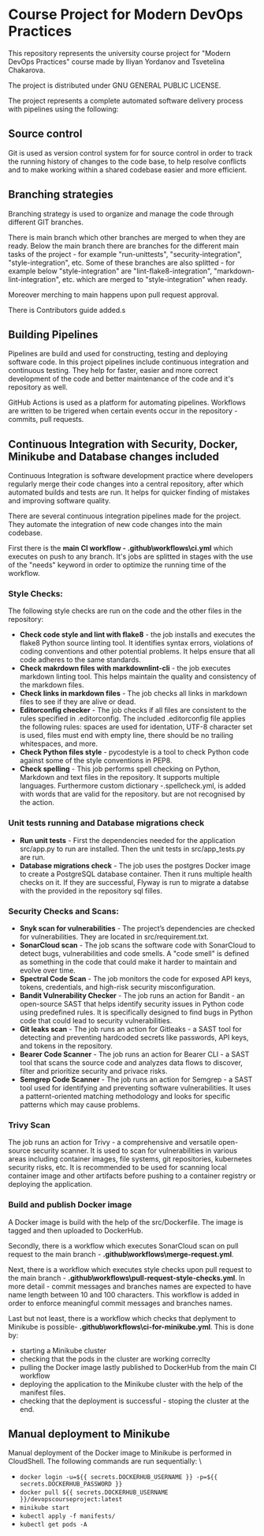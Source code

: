 # Course Project for Modern DevOps Practices
This repository represents the university course project for "Modern DevOps Practices" course made by Iliyan Yordanov and Tsvetelina Chakarova.

The project is distributed under GNU GENERAL PUBLIC LICENSE.

The project represents a complete automated software delivery process with pipelines using the following:


## Source control
Git is used as version control system for for source control in order to track the running history of changes to the code base, to help resolve conflicts and to make working within a shared codebase easier and more efficient.


## Branching strategies
Branching strategy is used to organize and manage the code through different GIT branches.

There is main branch which other branches are merged to when they are ready. Below the main branch there are branches for the different main tasks of the project - for example "run-unittests", "security-integration", "style-integration", etc. Some of these  branches are also splitted - for example below "style-integration" are "lint-flake8-integration", "markdown-lint-integration", etc. which are merged to "style-integration" when ready.

Moreover merching to main happens upon pull request approval.

There is Contributors guide added.s


## Building Pipelines
Pipelines are build and used for constructing, testing and deploying software code. In this project pipelines include continuous integration and continuous testing. They help for faster, easier and more correct development of the code and better maintenance of the code and it's repository as well.

GitHub Actions is used as a platform for automating pipelines. Workflows are written to be trigered when certain events occur in the repository - commits, pull requests.


## Continuous Integration with Security, Docker, Minikube and Database changes included
Continuous Integration is software development practice where developers regularly merge their code changes into a central repository, after which automated builds and tests are run.
It helps for quicker finding of mistakes and improving software quality.

There are several continuous integration pipelines made for the project. They automate the integration of new code changes into the main codebase. 

First there is the **main CI workflow - .github\workflows\ci.yml** which executes on push to any branch. It's jobs are splitted in stages with the use of the "needs" keyword in order to optimize the running time of the workflow. 

### Style Checks:
The following style checks are run on the code and the other files in the repository:
- **Check code style and lint with flake8** - the job  installs and executes the flake8 Python source linting tool. It identifies syntax errors, violations of coding conventions and other potential problems. It helps ensure that all code adheres to the same standards.
- **Check makrdown files with markdownlint-cli** - the job executes markdown linting tool. This helps maintain the quality and consistency of the markdown files.
- **Check links in markdown files** - The job checks all links in markdown files to see if they are alive or dead.
- **Editorconfig checker** - The job checks if all files are consistent to the rules specified in .editorconfig. The included .editorconfig file applies the following rules: spaces are used for identation, UTF-8 character set is used, files must end with empty line, there should be no trailing whitespaces, and more.
- **Check Python files style** - pycodestyle is a tool to check Python code against some of the style conventions in PEP8.
- **Check spelling** - This job performs spell checking on Python, Markdown and text files in the repository. It supports multiple languages. Furthermore custom dictionary -.spellcheck.yml, is added with words that are valid for the repository. but are not recognised by the action. 

### Unit tests running and Database migrations check
- **Run unit tests** - First the dependencies needed for the application src/app.py to run are installed. Then the unit tests in src/app_tests.py are run.
- **Database migrations check** - The job uses the postgres Docker image to create a PostgreSQL database container. Then it runs multiple health checks on it. If they are successful, Flyway is run to migrate a databse with the provided in the repository sql filles.

### Security Checks and Scans:
- **Snyk scan for vulnerabilities** -  The project’s dependencies are checked for vulnerabilities. They are located in src/requirement.txt.
- **SonarCloud scan** - The job scans the software code with SonarCloud to detect bugs, vulnerabilities and code smells. A "code smell" is defined as something in the code that could make it harder to maintain and evolve over time.
- **Spectral Code Scan** - The job monitors the code for exposed API keys, tokens, credentials, and high-risk security misconfiguration.
- **Bandit Vulnerability Checker** - The job runs an action for Bandit - an open-source SAST that helps identify security issues in Python code using predefined rules. It is specifically designed to find bugs in Python code that could lead to security vulnerabilities.
- **Git leaks scan** -  The job runs an action for Gitleaks - a SAST tool for detecting and preventing hardcoded secrets like passwords, API keys, and tokens in the repository.
- **Bearer Code Scanner** - The job runs an action for Bearer CLI - a SAST tool that scans the source code and analyzes data flows to discover, filter and prioritize security and privace risks.
- **Semgrep Code Scanner** - The job runs an action for Semgrep - a SAST tool used for identifying and preventing software vulnerabilities. It uses a patternt-oriented matching methodology and looks for specific patterns which may cause problems.

### Trivy Scan
The job runs an action for Trivy - a comprehensive and versatile open-source security scanner. It is used to scan for vulnerabilities in various areas including container images, file systems, git repositories, kubernetes security risks, etc.
It is recommended to be used for scanning local container image and other artifacts before pushing to a container registry or deploying the application.

### Build and publish Docker image
A Docker image is build with the help of the src/Dockerfile. The image is tagged and then uploaded to DockerHub.

Secondly, there is a workflow which executes SonarCloud scan on pull request to the main branch - **.github\workflows\merge-request.yml**.

Next, there is a workflow which executes style checks upon pull request to the main branch - **.github\workflows\pull-request-style-checks.yml**. In more detail - commit messages and branches names are expected to have name length between 10 and 100 characters. This workflow is added in order to enforce meaningful commit messages and branches names.

Last but not least, there is a workflow which checks that deplyment to Minikube is possible- **.github\workflows\ci-for-minikube.yml**. This is done by:
- starting a Minikube cluster
- checking that the pods in the cluster are working correclty
- pulling the Docker image lastly published to DockerHub from the main CI workflow
- deploying the application to the Minikube cluster with the help of the manifest files.
- checking that the deployment is successful - stoping the cluster at the end.


## Manual deployment to Minikube
Manual deployment of the Docker image to Minikube is performed in CloudShell. 
The following commands are run sequentially: \
* `docker login -u=${{ secrets.DOCKERHUB_USERNAME }} -p=${{ secrets.DOCKERHUB_PASSWORD }}`
* `docker pull ${{ secrets.DOCKERHUB_USERNAME }}/devopscourseproject:latest`
* `minikube start`
* `kubectl apply -f manifests/`
* `kubectl get pods -A`
